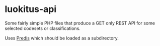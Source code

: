 # luokitus-api

Some fairly simple PHP files that produce a GET only REST API for some selected codesets or classifications.

Uses [Predis](https://github.com/nrk/predis) which should be loaded as a subdirectory.
